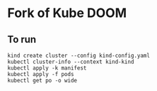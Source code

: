 # Fork of Kube DOOM

## To run

```shell
kind create cluster --config kind-config.yaml
kubectl cluster-info --context kind-kind
kubectl apply -k manifest
kubectl apply -f pods
kubectl get po -o wide
```